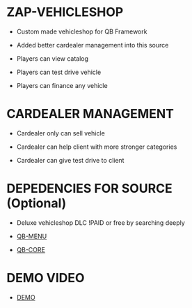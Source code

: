 # ZAP-VEHICLESHOP 

  * Custom made vehicleshop for QB Framework
  
  * Added better cardealer management into this source
  
  * Players can view catalog 
  
  * Players can test drive vehicle
  
  * Players  can finance any vehicle
  
# CARDEALER MANAGEMENT

  * Cardealer only can sell vehicle
  
  * Cardealer can help client with more stronger categories
  
  * Cardealer can give test drive to client
  
 
# DEPEDENCIES FOR SOURCE (Optional)

  * Deluxe vehicleshop DLC !PAID or free by searching deeply
  
  * [QB-MENU](https://github.com/qbcore-framework/qb-menu)
 
  * [QB-CORE](https://github.com/qbcore-framework/qb-core)


# DEMO VIDEO
 
 * [DEMO](https://drive.google.com/file/d/1d5mHCSBshfQST4zjLwzdlnKH_g-CxZCx/view?usp=share_link)
 
